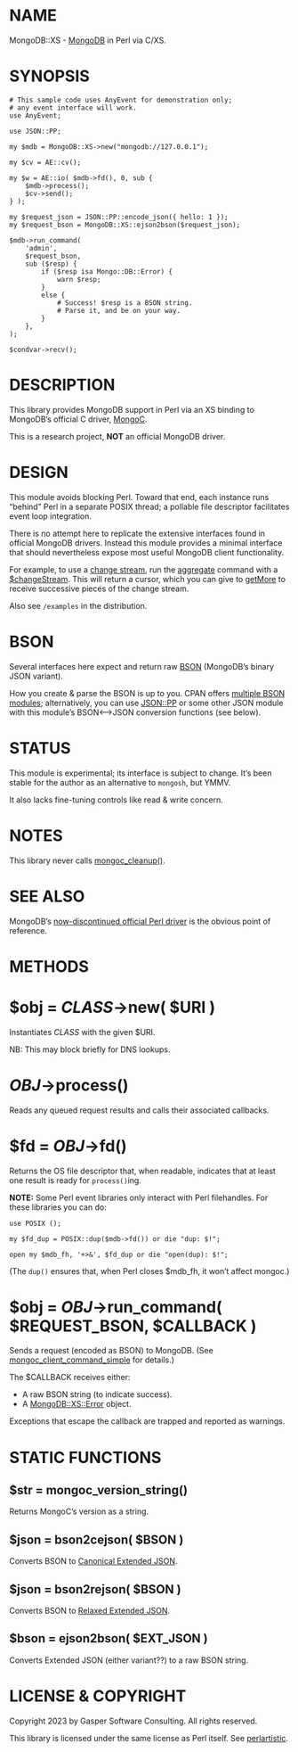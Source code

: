 # NAME

MongoDB::XS - [MongoDB](https://mongodb.com) in Perl via C/XS.

# SYNOPSIS

    # This sample code uses AnyEvent for demonstration only;
    # any event interface will work.
    use AnyEvent;

    use JSON::PP;

    my $mdb = MongoDB::XS->new("mongodb://127.0.0.1");

    my $cv = AE::cv();

    my $w = AE::io( $mdb->fd(), 0, sub {
        $mdb->process();
        $cv->send();
    } );

    my $request_json = JSON::PP::encode_json({ hello: 1 });
    my $request_bson = MongoDB::XS::ejson2bson($request_json);

    $mdb->run_command(
        'admin',
        $request_bson,
        sub ($resp) {
            if ($resp isa Mongo::DB::Error) {
                warn $resp;
            }
            else {
                # Success! $resp is a BSON string.
                # Parse it, and be on your way.
            }
        },
    );

    $condvar->recv();

# DESCRIPTION

This library provides MongoDB support in Perl
via an XS binding to MongoDB’s official C driver,
[MongoC](https://mongoc.org).

This is a research project, **NOT** an official MongoDB driver.

# DESIGN

This module avoids blocking Perl.
Toward that end, each instance runs “behind” Perl in a separate POSIX
thread; a pollable file descriptor facilitates event loop integration.

There is no attempt here to replicate the extensive interfaces found
in official MongoDB drivers. Instead this module provides a minimal
interface that should nevertheless expose most useful MongoDB client
functionality.

For example, to use a
[change stream](https://www.mongodb.com/docs/manual/changeStreams/),
run the
[aggregate](https://www.mongodb.com/docs/manual/reference/command/aggregate/)
command with a
[$changeStream](https://www.mongodb.com/docs/manual/reference/operator/aggregation/changeStream/). This will return a cursor, which you can give to
[getMore](https://www.mongodb.com/docs/manual/reference/command/getMore/)
to receive successive pieces of the change stream.

Also see `/examples` in the distribution.

# BSON

Several interfaces here expect and return raw [BSON](https://bsonspec.org)
(MongoDB’s binary JSON variant).

How you create & parse the BSON is up to you.
CPAN offers [multiple BSON modules](https://metacpan.org/search?q=bson);
alternatively, you can use [JSON::PP](https://metacpan.org/pod/JSON%3A%3APP) or some other JSON module
with this module’s BSON⟷JSON conversion functions (see below).

# STATUS

This module is experimental; its interface is subject to change.
It’s been stable for the author as an alternative to
`mongosh`, but YMMV.

It also lacks fine-tuning controls like read & write concern.

# NOTES

This library never calls
[mongoc\_cleanup()](http://mongoc.org/libmongoc/current/mongoc_cleanup.html).

# SEE ALSO

MongoDB’s [now-discontinued official Perl driver](https://metacpan.org/pod/MongoDB) is the
obvious point of reference.

# METHODS

# $obj = _CLASS_->new( $URI )

Instantiates _CLASS_ with the given $URI.

NB: This may block briefly for DNS lookups.

# _OBJ_->process()

Reads any queued request results and calls their associated
callbacks.

# $fd = _OBJ_->fd()

Returns the OS file descriptor that, when readable, indicates
that at least one result is ready for `process()`ing.

**NOTE:** Some Perl event libraries only interact with Perl filehandles.
For these libraries you can do:

    use POSIX ();

    my $fd_dup = POSIX::dup($mdb->fd()) or die "dup: $!";

    open my $mdb_fh, '+>&', $fd_dup or die "open(dup): $!";

(The `dup()` ensures that, when Perl closes $mdb\_fh, it won’t affect
mongoc.)

# $obj = _OBJ_->run\_command( $REQUEST\_BSON, $CALLBACK )

Sends a request (encoded as BSON) to MongoDB.
(See
[mongoc\_client\_command\_simple](http://mongoc.org/libmongoc/current/mongoc_client_command_simple.html) for details.)

The $CALLBACK receives either:

- A raw BSON string (to indicate success).
- A [MongoDB::XS::Error](https://metacpan.org/pod/MongoDB%3A%3AXS%3A%3AError) object.

Exceptions that escape the callback are trapped and reported
as warnings.

# STATIC FUNCTIONS

## $str = mongoc\_version\_string()

Returns MongoC’s version as a string.

## $json = bson2cejson( $BSON )

Converts BSON to
[Canonical Extended JSON](https://github.com/mongodb/specifications/blob/master/source/extended-json.rst).

## $json = bson2rejson( $BSON )

Converts BSON to
[Relaxed Extended JSON](https://github.com/mongodb/specifications/blob/master/source/extended-json.rst).

## $bson = ejson2bson( $EXT\_JSON )

Converts Extended JSON (either variant??) to a raw BSON string.

# LICENSE & COPYRIGHT

Copyright 2023 by Gasper Software Consulting. All rights reserved.

This library is licensed under the same license as Perl itself.
See [perlartistic](https://metacpan.org/pod/perlartistic).
